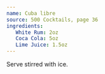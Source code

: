 ```yaml
---
name: Cuba libre
source: 500 Cocktails, page 36
ingredients:
   White Rum: 2oz
   Coca Cola: 5oz
   Lime Juice: 1.5oz
---
```


Serve stirred with ice.
